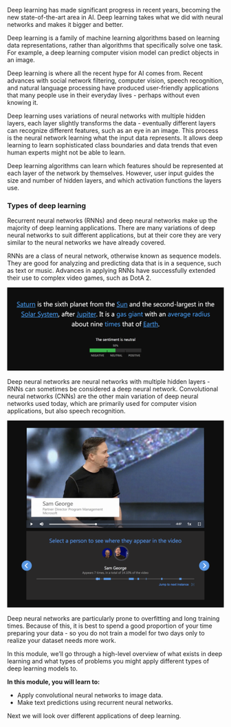 Deep learning has made significant progress in recent years, becoming the new state-of-the-art area in AI. Deep learning takes what we did with neural networks and makes it bigger and better.

Deep learning is a family of machine learning algorithms based on learning data representations, rather than algorithms that specifically solve one task. For example, a deep learning computer vision model can predict objects in an image.

Deep learning is where all the recent hype for AI comes from. Recent advances with social network filtering, computer vision, speech recognition, and natural language processing have produced user-friendly applications that many people use in their everyday lives - perhaps without even knowing it.

Deep learning uses variations of neural networks with multiple hidden layers, each layer slightly transforms the data - eventually different layers can recognize different features, such as an eye in an image. This process is the neural network learning what the input data represents. It allows deep learning to learn sophisticated class boundaries and data trends that even human experts might not be able to learn.

Deep learning algorithms can learn which features should be represented at each layer of the network by themselves. However, user input guides the size and number of hidden layers, and which activation functions the layers use.

### Types of deep learning

Recurrent neural networks (RNNs) and deep neural networks make up the majority of deep learning applications. There are many variations of deep neural networks to suit different applications, but at their core they are very similar to the neural networks we have already covered.

RNNs are a class of neural network, otherwise known as sequence models. They are good for analyzing and predicting data that is in a sequence, such as text or music. Advances in applying RNNs have successfully extended their use to complex video games, such as DotA 2.

![Image showing text that has been analyzed for key words, reading "Saturn is the sixth planet from the Sun and the second-largest in the Solar System, after Jupiter. it is a gas giant with an average radius about nine times that of Earth." Where Saturn, Sun, Solar System, Jupiter, gas giant, average radius, times, and Earth are all highlighted as key words. Underneath there is text that reads "The sentiment is neutral - 50%"](../media/61-te.png)

Deep neural networks are neural networks with multiple hidden layers - RNNs can sometimes be considered a deep neural network. Convolutional neural networks (CNNs) are the other main variation of deep neural networks used today, which are primarily used for computer vision applications, but also speech recognition.

![Image showing a video of a man on stage giving a speech - with a caption of "Sam George, Partner Director Program Management, Microsoft". Underneath the video, there is a box that reading "Select a person to see where they appear in the video", with two images of people. One is labeled as "Sam George, appears 7 times, in a total of 14.10% of the video". There is also a button that reads "Jump to the next instance".](../media/61-ve.png)

Deep neural networks are particularly prone to overfitting and long training times. Because of this, it is best to spend a good proportion of your time preparing your data - so you do not train a model for two days only to realize your dataset needs more work.

In this module, we’ll go through a high-level overview of what exists in deep learning and what types of problems you might apply different types of deep learning models to.

**In this module, you will learn to:**

* Apply convolutional neural networks to image data.
* Make text predictions using recurrent neural networks.

Next we will look over different applications of deep learning.
